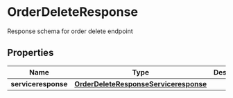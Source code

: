 

# OrderDeleteResponse

Response schema for order delete endpoint

## Properties

| Name | Type | Description | Notes |
|------------ | ------------- | ------------- | -------------|
|**serviceresponse** | [**OrderDeleteResponseServiceresponse**](OrderDeleteResponseServiceresponse.md) |  |  [optional] |



